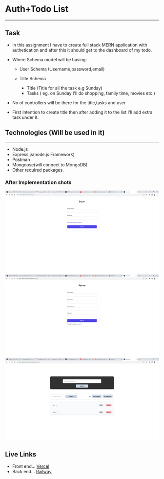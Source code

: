 # Auth+Todo List

---

## Task

- In this assignment I have to create full stack MERN application with authetication and after this it should get to the dashboard of my todo.

- Where Schema model will be having:

  - User Schema (Username,password,email)

  - Title Schema

    - Title (Title for all the task e.g Sunday)
    - Tasks ( eg. on Sunday I'll do shopping, family time, movies etc.)

- No of controllers will be there for the title,tasks and user

- First Intention to create title then after adding it to the list I'll add extra task under it.

## Technologies (Will be used in it)

---

- Node.js
- Express.js(node.js Framework)
- Postman
- Mongoose(will connect to MongoDB)
- Other required packages.


### After Implementation shots

![ss1](./screenshots/login.png)
![ss2](./screenshots/register.png)
![ss3](./screenshots/dashboard.png)

## Live Links

- Front end...
  [Vercel](https://auth-todo-list-mern.vercel.app/)
- Back end...
  [Railway](https://auth-todo-list-mern-production-e11d.up.railway.app/)
